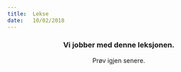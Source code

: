```yaml
---
title:  Lekse
date:   10/02/2018
---
```


### <center>Vi jobber med denne leksjonen.</center>
<center>Prøv igjen senere.</center>